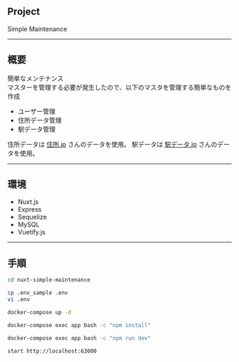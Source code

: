 ## Project
Simple Maintenance

---
## 概要
簡単なメンテナンス  
マスターを管理する必要が発生したので、以下のマスタを管理する簡単なものを作成  
* ユーザー管理
* 住所データ管理
* 駅データ管理

住所データは [住所.jp](http://jusyo.jp/) さんのデータを使用。
駅データは [駅データ.jp](https://ekidata.jp/) さんのデータを使用。

---
## 環境
* Nuxt.js
* Express
* Sequelize
* MySQL
* Vuetify.js

---
## 手順

```bash
cd nuxt-simple-maintenance

cp .env_sample .env
vi .env

docker-compose up -d

docker-compose exec app bash -c "npm install"

docker-compose exec app bash -c "npm run dev"

start http://localhost:63000
```
